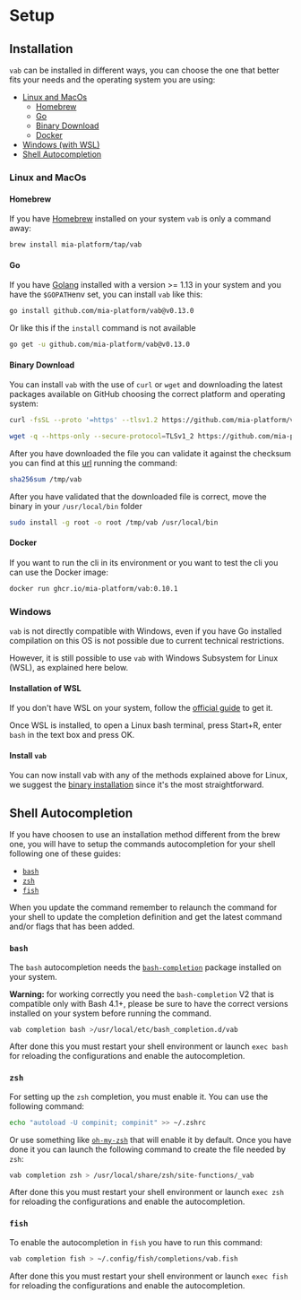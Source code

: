 # Setup

## Installation

`vab` can be installed in different ways, you can choose the one that better fits your needs and the operating system
you are using:

- [Linux and MacOs](#linux-and-macos)
  - [Homebrew](#homebrew)
  - [Go](#go)
  - [Binary Download](#binary-download)
  - [Docker](#docker)
- [Windows (with WSL)](#windows)
- [Shell Autocompletion](#shell-autocompletion)

### Linux and MacOs

#### Homebrew

If you have [Homebrew] installed on your system `vab` is only a command away:

```sh
brew install mia-platform/tap/vab
```

#### Go

If you have [Golang] installed with a version >= 1.13 in your system and you have the `$GOPATH`env set, you can
install `vab` like this:

```sh
go install github.com/mia-platform/vab@v0.13.0
```

Or like this if the `install` command is not available

```sh
go get -u github.com/mia-platform/vab@v0.13.0
```

#### Binary Download

You can install `vab` with the use of `curl` or `wget` and downloading the latest packages available on GitHub
choosing the correct platform and operating system:

```sh
curl -fsSL --proto '=https' --tlsv1.2 https://github.com/mia-platform/vab/releases/download/v0.13.0/vab-linux-amd64 -o /tmp/vab
```

```sh
wget -q --https-only --secure-protocol=TLSv1_2 https://github.com/mia-platform/vab/releases/download/v0.13.0/vab-linux-amd64 -O /tmp/vab
```

After you have downloaded the file you can validate it against the checksum you can find at this [url] running the
command:

```sh
sha256sum /tmp/vab
```

After you have validated that the downloaded file is correct, move the binary in your `/usr/local/bin` folder

```sh
sudo install -g root -o root /tmp/vab /usr/local/bin
```

#### Docker

If you want to run the cli in its environment or you want to test the cli you can use the Docker image:

```sh
docker run ghcr.io/mia-platform/vab:0.10.1
```

### Windows

`vab` is not directly compatible with Windows, even if you have Go installed compilation on this OS
is not possible due to current technical restrictions.

However, it is still possible to use `vab` with Windows Subsystem for Linux (WSL), as explained here below.

#### Installation of WSL

If you don't have WSL on your system, follow the [official guide] to get it.

Once WSL is installed, to open a Linux bash terminal, press Start+R, enter `bash` in the text box and press OK.

#### Install `vab`

You can now install vab with any of the methods explained above for Linux,
we suggest the [binary installation](#binary-download) since it's the most straightforward.

## Shell Autocompletion

If you have choosen to use an installation method different from the brew one, you will have to setup the
commands autocompletion for your shell following one of these guides:

- [`bash`](#bash)
- [`zsh`](#zsh)
- [`fish`](#fish)

When you update the command remember to relaunch the command for your shell to update the completion definition
and get the latest command and/or flags that has been added.

### `bash`

The `bash` autocompletion needs the [`bash-completion`] package installed on your system.

**Warning:** for working correctly you need the `bash-completion` V2 that is compatible only with Bash 4.1+,
please be sure to have the correct versions installed on your system before running the command.

```sh
vab completion bash >/usr/local/etc/bash_completion.d/vab
```

After done this you must restart your shell environment or launch `exec bash` for reloading the configurations
and enable the autocompletion.

### `zsh`

For setting up the `zsh` completion, you must enable it. You can use the following command:

```sh
echo "autoload -U compinit; compinit" >> ~/.zshrc
```

Or use something like [`oh-my-zsh`] that will enable it by default. Once you have done it you can launch the
following command to create the file needed by `zsh`:

```sh
vab completion zsh > /usr/local/share/zsh/site-functions/_vab
```

After done this you must restart your shell environment or launch `exec zsh` for reloading the configurations and
enable the autocompletion.

### `fish`

To enable the autocompletion in `fish` you have to run this command:

```sh
vab completion fish > ~/.config/fish/completions/vab.fish
```

After done this you must restart your shell environment or launch `exec fish` for reloading the configurations and
enable the autocompletion.

[Homebrew]: https://brew.sh "The Missing Package Manager for macOS (or Linux)"
[Golang]: https://go.dev "Build simple, secure, scalable systems with Go"
[url]: https://github.com/mia-platform/vab/releases/download/v0.12.2/checksums.txt "vab checksums"
[`bash-completion`]: https://github.com/scop/bash-completion "Programmable completion functions for bash"
[`oh-my-zsh`]: https://ohmyz.sh "Oh My Zsh is a delightful, open source, community-driven
	framework for managing your Zsh configuration"
[official guide]: https://learn.microsoft.com/en-us/windows/wsl/install "How to install Linux on Windows with WSL"
